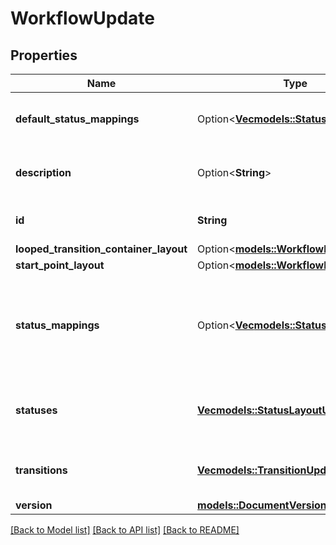 # WorkflowUpdate

## Properties

Name | Type | Description | Notes
------------ | ------------- | ------------- | -------------
**default_status_mappings** | Option<[**Vec<models::StatusMigration>**](StatusMigration.md)> | The mapping of old to new status ID. | [optional]
**description** | Option<**String**> | The new description for this workflow. | [optional]
**id** | **String** | The ID of this workflow. | 
**looped_transition_container_layout** | Option<[**models::WorkflowLayout**](WorkflowLayout.md)> |  | [optional]
**start_point_layout** | Option<[**models::WorkflowLayout**](WorkflowLayout.md)> |  | [optional]
**status_mappings** | Option<[**Vec<models::StatusMappingDto>**](StatusMappingDTO.md)> | The mapping of old to new status ID for a specific project and issue type. | [optional]
**statuses** | [**Vec<models::StatusLayoutUpdate>**](StatusLayoutUpdate.md) | The statuses associated with this workflow. | 
**transitions** | [**Vec<models::TransitionUpdateDto>**](TransitionUpdateDTO.md) | The transitions of this workflow. | 
**version** | [**models::DocumentVersion**](DocumentVersion.md) |  | 

[[Back to Model list]](../README.md#documentation-for-models) [[Back to API list]](../README.md#documentation-for-api-endpoints) [[Back to README]](../README.md)


